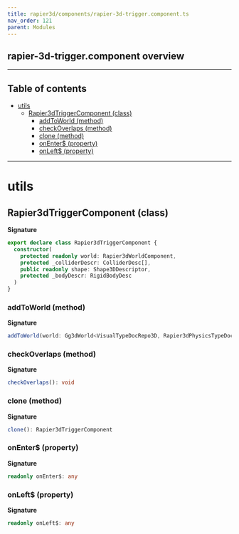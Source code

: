 ```yaml
---
title: rapier3d/components/rapier-3d-trigger.component.ts
nav_order: 121
parent: Modules
---
```


## rapier-3d-trigger.component overview

---

<h2 class="text-delta">Table of contents</h2>

- [utils](#utils)
  - [Rapier3dTriggerComponent (class)](#rapier3dtriggercomponent-class)
    - [addToWorld (method)](#addtoworld-method)
    - [checkOverlaps (method)](#checkoverlaps-method)
    - [clone (method)](#clone-method)
    - [onEnter$ (property)](#onenter-property)
    - [onLeft$ (property)](#onleft-property)

---

# utils

## Rapier3dTriggerComponent (class)

**Signature**

```ts
export declare class Rapier3dTriggerComponent {
  constructor(
    protected readonly world: Rapier3dWorldComponent,
    protected _colliderDescr: ColliderDesc[],
    public readonly shape: Shape3DDescriptor,
    protected _bodyDescr: RigidBodyDesc
  )
}
```

### addToWorld (method)

**Signature**

```ts
addToWorld(world: Gg3dWorld<VisualTypeDocRepo3D, Rapier3dPhysicsTypeDocRepo>): void
```

### checkOverlaps (method)

**Signature**

```ts
checkOverlaps(): void
```

### clone (method)

**Signature**

```ts
clone(): Rapier3dTriggerComponent
```

### onEnter$ (property)

**Signature**

```ts
readonly onEnter$: any
```

### onLeft$ (property)

**Signature**

```ts
readonly onLeft$: any
```
